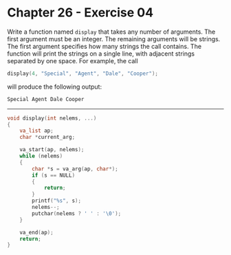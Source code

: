 # Chapter 26 - Exercise 04

Write a function named `display` that takes any number of arguments.  The first
argument must be an integer.  The remaining arguments will be strings. The first
argument specifies how many strings the call contains.  The function will print
the strings on a single line, with adjacent strings separated by one space.  For
example, the call

```C
display(4, "Special", "Agent", "Dale", "Cooper"); 
```

will produce the following output: 

```C
Special Agent Dale Cooper
```


---

```C
void display(int nelems, ...)
{
    va_list ap;
    char *current_arg;

    va_start(ap, nelems);
    while (nelems)
    {
        char *s = va_arg(ap, char*);
        if (s == NULL)
        {
            return;
        }
        printf("%s", s);
        nelems--;
        putchar(nelems ? ' ' : '\0');
    } 

    va_end(ap);
    return;
}
```
